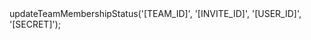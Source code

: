 <?php

use Appwrite\Client;
use Appwrite\Services\Teams;

$client = new Client();

$client
;

$teams = new Teams($client);

$result = $teams->updateTeamMembershipStatus('[TEAM_ID]', '[INVITE_ID]', '[USER_ID]', '[SECRET]');